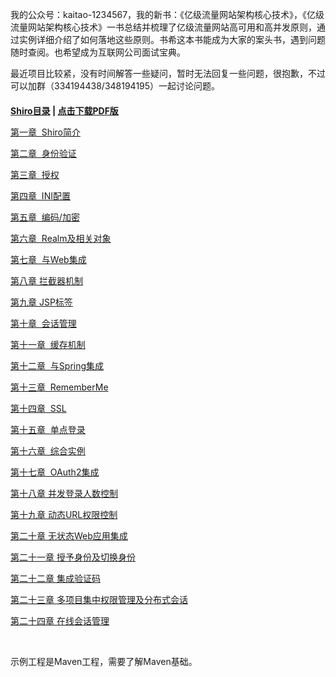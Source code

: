 我的公众号：kaitao-1234567，我的新书：《亿级流量网站架构核心技术》，《亿级流量网站架构核心技术》一书总结并梳理了亿级流量网站高可用和高并发原则，通过实例详细介绍了如何落地这些原则。书希这本书能成为大家的案头书，遇到问题随时查阅。也希望成为互联网公司面试宝典。


最近项目比较紧，没有时间解答一些疑问，暂时无法回复一些问题，很抱歉，不过可以加群（334194438/348194195）一起讨论问题。

<h2 style="font-size: 14px;"><a href="http://jinnianshilongnian.iteye.com/blog/2018398" target="_blank">Shiro目录</a> | <a href="http://jinnianshilongnian.iteye.com/blog/2018398" target="_blank">点击下载PDF版</a></h2>
<p style="font-size: 14px;"><a href="/blog/2018936" target="_blank">第一章&nbsp; Shiro简介</a></p>
<p style="font-size: 14px;"><a href="/blog/2019547" target="_blank">第二章&nbsp; 身份验证</a></p>
<p style="font-size: 14px;"><a href="/blog/2020017" target="_blank">第三章&nbsp; 授权</a></p>
<p style="font-size: 14px;"><a href="/blog/2020820" target="_blank">第四章&nbsp; INI配置</a></p>
<p style="font-size: 14px;"><a href="/blog/2021439" target="_blank">第五章&nbsp; 编码/加密</a></p>
<p style="font-size: 14px;"><a href="/blog/2022468" target="_blank">第六章&nbsp; Realm及相关对象</a></p>
<p style="font-size: 14px;"><a href="/blog/2024723" target="_blank">第七章&nbsp; 与Web集成</a></p>
<p style="font-size: 14px;"><a href="/blog/2025656" target="_self">第八章 拦截器机制</a></p>
<p style="font-size: 14px;"><a href="/blog/2026398" target="_blank">第九章 JSP标签</a></p>
<p style="font-size: 14px;"><a href="/blog/2028675" target="_blank">第十章&nbsp; 会话管理</a></p>
<p style="font-size: 14px;"><a href="/blog/2029217" target="_blank">第十一章&nbsp; 缓存机制</a></p>
<p style="font-size: 14px;"><a href="/blog/2029717" target="_blank">第十二章&nbsp; 与Spring集成</a></p>
<p style="font-size: 14px;"><a href="/blog/2031823" target="_blank">第十三章&nbsp; RememberMe</a></p>
<p style="font-size: 14px;"><a href="/blog/2036420" target="_blank">第十四章&nbsp; SSL</a></p>
<p style="font-size: 14px;"><a href="/blog/2036730" target="_blank">第十五章&nbsp; 单点登录</a></p>
<p style="font-size: 14px;"><a href="/blog/2037222" target="_blank">第十六章&nbsp; 综合实例</a></p>
<p style="font-size: 14px;"><a href="/blog/2038646" target="_blank">第十七章&nbsp; OAuth2集成</a></p>
<p style="font-size: 14px;"><a href="/blog/2039760" target="_blank">第十八章 并发登录人数控制</a></p>
<p style="font-size: 14px;"><a href="/blog/2040929" target="_blank">第十九章 动态URL权限控制</a></p>
<p style="font-size: 14px;"><a href="/blog/2041909" target="_blank">第二十章 无状态Web应用集成</a></p>
<p style="font-size: 14px;"><a href="/blog/2044616" target="_blank">第二十一章 授予身份及切换身份</a></p>
<p style="font-size: 14px;"><a href="/blog/2046041" target="_blank">第二十二章 集成验证码</a></p>
<p style="font-size: 14px;"><a href="/blog/2047168" target="_blank">第二十三章 多项目集中权限管理及分布式会话</a></p>
<p style="font-size: 14px;"><a href="/blog/2047643" target="_blank">第二十四章 在线会话管理</a></p>
<p style="font-size: 14px;">&nbsp;</p>
<p style="font-size: 14px;">示例工程是Maven工程，需要了解Maven基础。</p>
